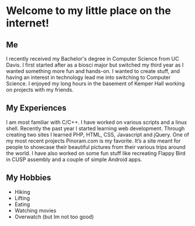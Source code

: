 # Welcome to my little place on the internet!
## Me
I recently received my Bachelor's degree in Computer Science from UC Davis. I first started after as a biosci major but switched my third year as I wanted something more fun and hands-on. I wanted to create stuff, and having an interest in technology lead me into switching to Computer Science. I enjoyed my long hours in the basement of Kemper Hall working on projects with my friends.

## My Experiences
I am most familiar with C/C++. I have worked on various scripts and a linux shell. Recently the past year I started learning web development. Through creating two sites I learned PHP, HTML, CSS, Javascript and jQuery. One of my most recent projects Pinoram.com is my favorite. It’s a site meant for people to showcase their beautiful pictures from their various trips around the world. I have also worked on some fun stuff like recreating Flappy Bird in CUSP assembly and a couple of simple Android apps.

## My Hobbies
- Hiking
- Lifting
- Eating
- Watching movies
- Overwatch (but Im not too good)
